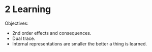# 2 Learning

Objectives:

* 2nd order effects and consequences.
* Dual trace.
* Internal representations are smaller the better a thing is learned.



